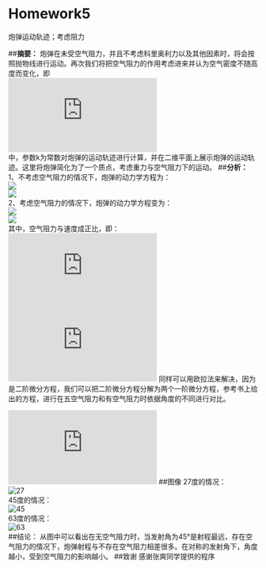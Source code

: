 ﻿# Homework5

炮弹运动轨迹；考虑阻力


##**摘要：**
炮弹在未受空气阻力，并且不考虑科里奥利力以及其他因素时，将会按照抛物线进行运动。再次我们将把空气阻力的作用考虑进来并认为空气密度不随高度而变化，即  
![](http://latex.codecogs.com/gif.latex?f=kv)  
中，参数k为常数对炮弹的运动轨迹进行计算，并在二维平面上展示炮弹的运动轨迹。这里将炮弹简化为了一个质点，考虑重力与空气阻力下的运动。
##**分析：**
1、不考虑空气阻力的情况下，炮弹的动力学方程为：  
![](http://latex.codecogs.com/gif.latex?d^2x/dt^2=0)  
![](http://latex.codecogs.com/gif.latex?d^2y/dt^2=-g)  
2、考虑空气阻力的情况下，炮弹的动力学方程变为：  
![](http://latex.codecogs.com/gif.latex?d^2x/dt^2=-f_x/m)  
![](http://latex.codecogs.com/gif.latex?d^2y/dt^2=-g-f_y/m)  
其中，空气阻力与速度成正比，即：
![](http://latex.codecogs.com/gif.latex?f_x=-kv_x)
![](http://latex.codecogs.com/gif.latex?f_y=-kv_y)
同样可以用欧拉法来解决，因为是二阶微分方程，我们可以把二阶微分方程分解为两个一阶微分方程，参考书上给出的方程，进行在五空气阻力和有空气阻力时依据角度的不同进行对比。

![程序](https://github.com/thy714038104/computationalphysics_N2013301020091/blob/master/ex6/bullet.py)
##图像
27度的情况：  
![27](https://raw.githubusercontent.com/thy714038104/computationalphysics_N2013301020091/master/ex6/27.png)  
45度的情况：  
![45](https://raw.githubusercontent.com/thy714038104/computationalphysics_N2013301020091/master/ex6/27.png)  
63度的情况：  
![63](https://raw.githubusercontent.com/thy714038104/computationalphysics_N2013301020091/master/ex6/63.png)  
##结论：
从图中可以看出在无空气阻力时，当发射角为45°是射程最远，存在空气阻力的情况下，炮弹射程与不存在空气阻力相差很多。在对称的发射角下，角度越小，受到空气阻力的影响越小。
##致谢
感谢张爽同学提供的程序

